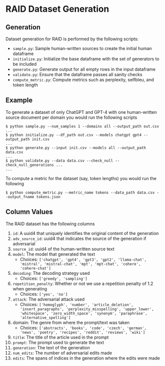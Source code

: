 # RAID Dataset Generation

## Generation
Dataset generation for RAID is performed by the following scripts:
- `sample.py`: Sample human-written sources to create the initial human dataframe
- `initialize.py`: Initialize the base dataframe with the set of generators to be included
- `generate.py`: Generate output for all empty rows in the input dataframe
- `validate.py`: Ensure that the dataframe passes all sanity checks
- `compute_metric.py`: Compute metrics such as perplexity, selfbleu, and token length

## Example
To generate a dataset of only ChatGPT and GPT-4 with one human-written source document per domain you would run the following scripts
```
$ python sample.py --num_samples 1 --domains all --output_path out.csv
...
$ python initialize.py --df_path out.csv --models chatgpt gpt4 --output_path init.csv
...
$ python generate.py --input init.csv --models all --output_path data.csv
...
$ python validate.py --data data.csv --check_null --check_null_generations ...
...
```

To compute a metric for the dataset (say, token lengths) you would run the following
```
$ python compute_metric.py --metric_name tokens --data_path data.csv --output_fname tokens.json
```


## Column Values
The RAID dataset has the following columns

1. `id`: A uuid4 that uniquely identifies the original content of the generation
2. `adv_source_id`: uuid4 that indicates the source of the generation if adversarial
3. `source_id`: uuid4 of the human-written source text
4. `model`: The model that generated the text
   - Choices: `['chatgpt', 'gpt4', 'gpt3', 'gpt2', 'llama-chat', 'mistral', 'mistral-chat', 'mpt', 'mpt-chat', 'cohere', 'cohere-chat']`
5. `decoding`: The decoding strategy used 
    - Choices: `['greedy', 'sampling']`
6. `repetition_penalty`: Whether or not we use a repetition penalty of 1.2 when generating
    - Choices: `['yes', 'no']`
7. `attack`: The adversarial attack used
    - Choices: `['homoglyph', 'number', 'article_deletion', 'insert_paragraphs', 'perplexity_misspelling', 'upper_lower', 'whitespace', 'zero_width_space', 'synonym', 'paraphrase', 'alternative_spelling']`
8. domain: The genre from where the prompt/text was taken
    - Choices: `['abstracts', 'books', 'code', 'czech', 'german', 'news', 'poetry', 'recipes', 'reddit', 'reviews', 'wiki']`
9. `title`: The title of the article used in the prompt
10. `prompt`: The prompt used to generate the text
11. `generation`: The text of the generation
12. `num_edits`: The number of adversarial edits made
13. `edits`: The spans of indices in the generation where the edits were made